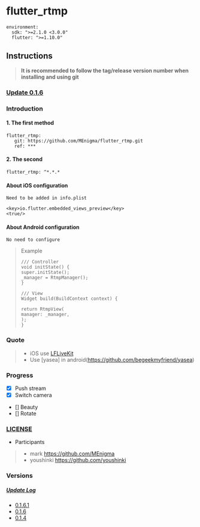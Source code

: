 # flutter_rtmp

```
environment:
  sdk: ">=2.1.0 <3.0.0"
  flutter: ">=1.10.0"
```

## Instructions
> **It is recommended to follow the tag/release version number when installing and using git**

### [Update 0.1.6](https://github.com/MEnigma/flutter_rtmp/blob/master/CHANGELOG.md)


### Introduction
#### 1. The first method
    flutter_rtmp:
       git: https://github.com/MEnigma/flutter_rtmp.git
       ref: ***

#### 2. The second
    flutter_rtmp: ^*.*.*

#### About iOS configuration
```
Need to be added in info.plist

<key>io.flutter.embedded_views_preview</key>
<true/>
```
#### About Android configuration
```
No need to configure
```

>Example
> ```
> /// Controller
> void initState() {
> super.initState();
> _manager = RtmpManager();
>}
>
> /// View
> Widget build(BuildContext context) {
>
> return RtmpView(
> manager: _manager,
> );
>}
> ```
    
### Quote

>* iOS use [LFLiveKit](https://github.com/LaiFengiOS/LFLiveKit)
>* Use [yasea] in android(https://github.com/begeekmyfriend/yasea)

### Progress

* [x] Push stream
* [x] Switch camera
* [] Beauty
* [] Rotate


### [LICENSE](https://github.com/MEnigma/flutter_rtmp/blob/master/LICENSE)

* Participants
>* mark <https://github.com/MEnigma>
>* youshinki <https://github.com/youshinki>

### Versions
##### [Update Log](https://github.com/MEnigma/flutter_rtmp/blob/master/CHANGELOG.md)
* [0.1.6.1](https://github.com/MEnigma/flutter_rtmp/tree/v0.1.6.1)
* [0.1.6](https://github.com/MEnigma/flutter_rtmp/tree/v0.1.6)
* [0.1.4](https://github.com/MEnigma/flutter_rtmp/tree/v0.1.4)

